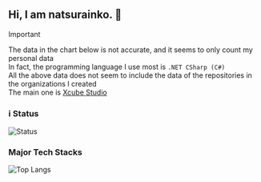 ## Hi, I am natsurainko. 👋

> [!IMPORTANT]  
> The data in the chart below is not accurate, and it seems to only count my personal data  
> In fact, the programming language I use most is `.NET CSharp (C#)`  
> All the above data does not seem to include the data of the repositories in the organizations I created  
> The main one is [Xcube Studio](https://github.com/Xcube-Studio)  

### ℹ️ Status 
![Status](https://github-readme-stats.vercel.app/api?username=natsurainko&show_icons=true&include_all_commits=true&hide_border=true)

### Major Tech Stacks
![Top Langs](https://github-readme-stats.vercel.app/api/top-langs/?username=natsurainko)


